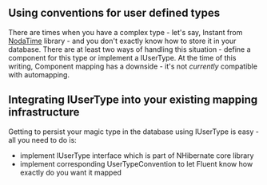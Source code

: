 ## Using conventions for user defined types
There are times when you have a complex type - let's say, Instant from [NodaTime](http://code.google.com/p/noda-time/) library - and you don't exactly know how to store it in your database. There are at least two ways of handling this situation - define a component for this type or implement a IUserType. At the time of this writing, Component mapping has a downside - it's not _currently_ compatible with automapping.

## Integrating IUserType into your existing mapping infrastructure
Getting to persist your magic type in the database using IUserType is easy - all you need to do is:
* implement IUserType interface which is part of NHibernate core library
* implement corresponding UserTypeConvention to let Fluent know how exactly do you want it mapped